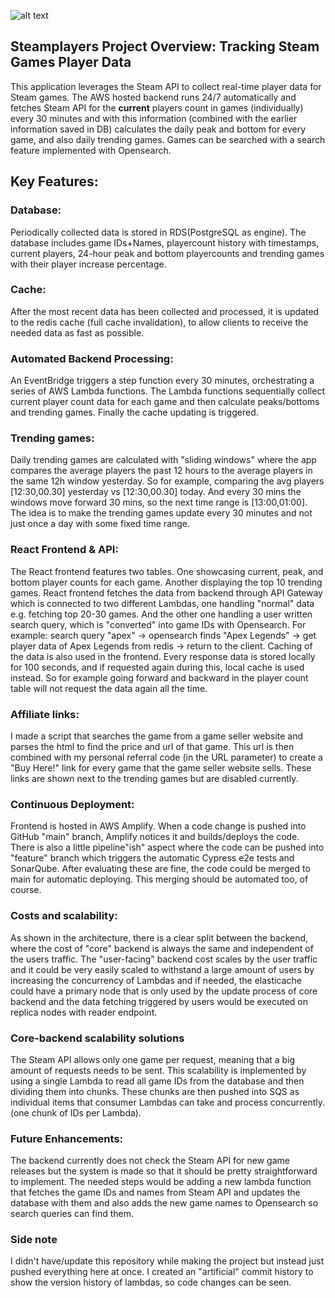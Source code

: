 ![alt text](https://github.com/JoonasPel/steamplayersBackend/blob/main/architecture.png?raw=true)

## Steamplayers Project Overview: Tracking Steam Games Player Data

This application leverages the Steam API to collect real-time player data for Steam games. The AWS hosted backend runs 24/7 automatically and fetches Steam API for the <strong>current</strong> players count in games (individually) every 30 minutes and with this information (combined with the earlier information saved in DB) calculates the daily peak and bottom for every game, and also daily trending games. Games can be searched with a search feature implemented with Opensearch.

## Key Features:

### Database:

Periodically collected data is stored in RDS(PostgreSQL as engine). The database includes game IDs+Names, playercount history with timestamps, current players, 24-hour peak and bottom playercounts and trending games with their player increase percentage.

### Cache:

After the most recent data has been collected and processed, it is updated to the redis cache (full cache invalidation), to allow clients to receive the needed data as fast as possible.
        
### Automated Backend Processing:

An EventBridge triggers a step function every 30 minutes, orchestrating a series of AWS Lambda functions. The Lambda functions sequentially collect current player count data for each game and then calculate peaks/bottoms and trending games. Finally the cache updating is triggered.
    
### Trending games:
Daily trending games are calculated with "sliding windows" where the app compares the average players the past 12 hours to the average players in the same 12h window yesterday. So for example, comparing the avg players [12:30,00.30] yesterday vs [12:30,00.30] today. And every 30 mins the windows move forward 30 mins, so the next time range is [13:00,01:00]. The idea is to make the trending games update every 30 minutes and not just once a day with some fixed time range. 

### React Frontend & API:
The React frontend features two tables. One showcasing current, peak, and bottom player counts for each game. Another displaying the top 10 trending games. React frontend fetches the data from backend through API Gateway which is connected to two different Lambdas, one handling "normal" data e.g. fetching top 20-30 games. And the other one handling a user written search query, which is "converted" into game IDs with Opensearch. For example: search query "apex" -> opensearch finds "Apex Legends" -> get player data of Apex Legends from redis -> return to the client. Caching of the data is also used in the frontend. Every response data is stored locally for 100 seconds, and if requested again during this, local cache is used instead. So for example going forward and backward in the player count table will not request the data again all the time.
    
### Affiliate links:
I made a script that searches the game from a game seller website and parses the html to find the price and url of that game. This url is then combined with my personal referral code (in the URL parameter) to create a "Buy Here!" link for every game that the game seller website sells. These links are shown next to the trending games but are disabled currently.

### Continuous Deployment:
Frontend is hosted in AWS Amplify. When a code change is pushed into GitHub "main" branch, Amplify notices it and builds/deploys the code. There is also a little pipeline"ish" aspect where the code can be pushed into "feature" branch which triggers the automatic Cypress e2e tests and SonarQube. After evaluating these are fine, the code could be merged to main for automatic deploying. This merging should be automated too, of course.

### Costs and scalability:
As shown in the architecture, there is a clear split between the backend, where the cost of "core" backend is always the same and independent of the users traffic. The "user-facing" backend cost scales by the user traffic and it could be very easily scaled to withstand a large amount of users by increasing the concurrency of Lambdas and if needed, the elasticache could have a primary node that is only used by the update process of core backend and the data fetching triggered by users would be executed on replica nodes with reader endpoint.

### Core-backend scalability solutions
The Steam API allows only one game per request, meaning that a big amount of requests needs to be sent. This scalability is implemented by using a single Lambda to read all game IDs from the database and then dividing them into chunks. These chunks are then pushed into SQS as individual items that consumer Lambdas can take and process concurrently. (one chunk of IDs per Lambda). 

### Future Enhancements:
  The backend currently does not check the Steam API for new game releases but the system is made so that it should be pretty straightforward to implement. The needed steps would be adding a new lambda function that fetches the game IDs and names from Steam API and updates the database with them and also adds the new game names to Opensearch so search queries can find them.

### Side note
I didn't have/update this repository while making the project but instead just\
pushed everything here at once. I created an "artificial" commit history to\
show the version history of lambdas, so code changes can be seen.

